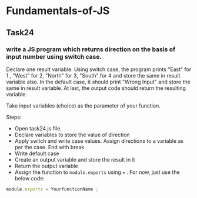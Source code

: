 # Fundamentals-of-JS
## Task24
### write a JS program which returns direction on the basis of input number using switch case.

Declare one result variable. Using switch case, the program prints "East" for 1 , "West" for 2, "North" for 3, "South" for 4 and store the same in result variable also. In the default case, it should print "Wrong Input" and store the same in result variable. At last, the output code should return the resulting variable.

Take input variables (choice) as the parameter of your function.

Steps:

- Open task24.js file.
- Declare variables to store the value of direction
- Apply switch and write case values. Assign directions to a variable as per the case. End with break
- Write default case
- Create an output variable and store the result in it
- Return the output variable
- Assign the function to `module.exports` using `=` . For now, just use the below code:

```js
module.exports = YourfunctionName ;
```
